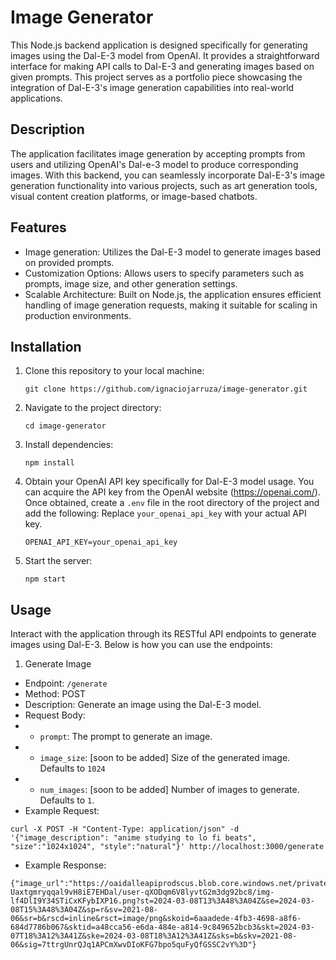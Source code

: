# Image Generator

This Node.js backend application is designed specifically for generating images using the Dal-E-3 model from OpenAI. It provides a straightforward interface for making API calls to Dal-E-3 and generating images based on given prompts. This project serves as a portfolio piece showcasing the integration of Dal-E-3's image generation capabilities into real-world applications.

## Description

The application facilitates image generation by accepting prompts from users and utilizing OpenAI's Dal-e-3 model to produce corresponding images. With this backend, you can seamlessly incorporate Dal-E-3's image generation functionality into various projects, such as art generation tools, visual content creation platforms, or image-based chatbots.

## Features

- Image generation: Utilizes the Dal-E-3 model to generate images based on provided prompts.
- Customization Options: Allows users to specify parameters such as prompts, image size, and other generation settings.
- Scalable Architecture: Built on Node.js, the application ensures efficient handling of image generation requests, making it suitable for scaling in production environments.

## Installation

1. Clone this repository to your local machine:

   ```
   git clone https://github.com/ignaciojarruza/image-generator.git
   ```

2. Navigate to the project directory:

   ```
   cd image-generator
   ```

3. Install dependencies:

   ```
   npm install
   ```

4. Obtain your OpenAI API key specifically for Dal-E-3 model usage. You can acquire the API key from the OpenAI website (https://openai.com/). Once obtained, create a `.env` file in the root directory of the project and add the following:
   Replace `your_openai_api_key` with your actual API key.

   ```
   OPENAI_API_KEY=your_openai_api_key
   ```

5. Start the server:
   ```
   npm start
   ```

## Usage

Interact with the application through its RESTful API endpoints to generate images using Dal-E-3. Below is how you can use the endpoints:

1. Generate Image

- Endpoint: `/generate`
- Method: POST
- Description: Generate an image using the Dal-E-3 model.
- Request Body:
- - `prompt`: The prompt to generate an image.
- - `image_size`: [soon to be added] Size of the generated image. Defaults to `1024`
- - `num_images`: [soon to be added] Number of images to generate. Defaults to `1`.
- Example Request:

```
curl -X POST -H "Content-Type: application/json" -d '{"image_description": "anime studying to lo fi beats", "size":"1024x1024", "style":"natural"}' http://localhost:3000/generate
```

- Example Response:

```
{"image_url":"https://oaidalleapiprodscus.blob.core.windows.net/private/org-Uaxtgmryqqal9vH8iE7EHDal/user-qXODqm6V8lyvtG2m3dg92bc8/img-lf4DlI9Y34STiCxKFybIXP16.png?st=2024-03-08T13%3A48%3A04Z&se=2024-03-08T15%3A48%3A04Z&sp=r&sv=2021-08-06&sr=b&rscd=inline&rsct=image/png&skoid=6aaadede-4fb3-4698-a8f6-684d7786b067&sktid=a48cca56-e6da-484e-a814-9c849652bcb3&skt=2024-03-07T18%3A12%3A41Z&ske=2024-03-08T18%3A12%3A41Z&sks=b&skv=2021-08-06&sig=7ttrgUnrQJq1APCmXwvDIoKFG7bpo5quFyQfGSSC2vY%3D"}
```
